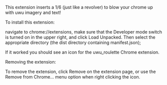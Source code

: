 This extension inserts a 1/6 (just like a revolver) to blow your chrome up with uwu imagery and text!

To install this extension:

navigate to chrome://extensions, make sure that the Developer mode switch is turned on in the upper right, and click Load Unpacked. Then select the appropriate directory (the dist directory containing manifest.json);

If it worked you should see an icon for the uwu_roulette Chrome extension.

Removing the extension:

To remove the extension, click Remove on the extension page, or use the Remove from Chrome... menu option when right clicking the icon.
